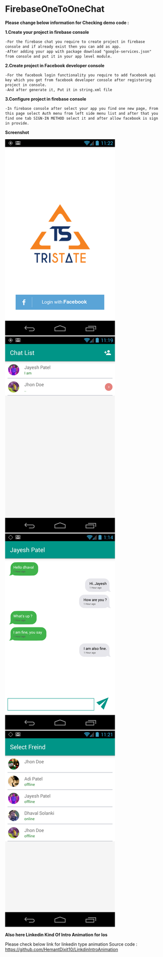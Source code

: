 # FirebaseOneToOneChat

**Please change below information for Checking demo code :**

**1.Create your project in firebase console**

	-For the firebase chat you require to create project in firebase console and if already exist then you can add as app.
	-After adding your app with package download "google-services.json" from console and put it in your app level module.
	
**2.Create project in Facebook developer console**

	-For the facebook login functionality you require to add facebook api key which you get from facebook developer console after registering project in console.
	-And after generate it, Put it in string.xml file 

**3.Configure project in firebase console**

	-In firebase console after select your app you find one new page, From this page select Auth menu from left side menu list and after that you find one tab SIGN-IN METHOD select it and after allow facebook is sign in provide.


**Screenshot**

![alt tag](https://github.com/TristateAndroid/FirebaseOneToOneChat/blob/master/device-2016-08-30-112236.png)
![alt tag](https://github.com/TristateAndroid/FirebaseOneToOneChat/blob/master/device-2016-08-30-111926.png)
![alt tag](https://github.com/TristateAndroid/FirebaseOneToOneChat/blob/master/device-2016-08-30-111640.png)
![alt tag](https://github.com/TristateAndroid/FirebaseOneToOneChat/blob/master/device-2016-08-30-112139.png)


**Also here Linkedin Kind Of Intro Animation for Ios**

Please check below link for linkedin type animation Source code :
https://github.com/HemantDixit10/LinkdinIntroAnimation

